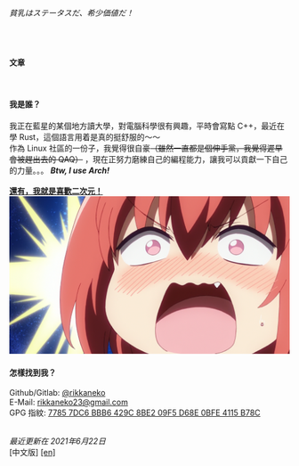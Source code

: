 ###### 貧乳はステータスだ、希少価値だ！
<br/>

#### 文章 
<br/>

#### 我是誰？
我正在藍星的某個地方讀大學，對電腦科學很有興趣，平時會寫點 C++，最近在學 Rust，這個語言用着是真的挺舒服的～～  
作為 Linux 社區的一份子，我覺得很自豪<del>（雖然一直都是個伸手黨，我覺得遲早會被趕出去的 QAQ）</del> ，現在正努力磨練自己的編程能力，讓我可以貢獻一下自己的力量。。。 
_**Btw, I use Arch!**_  
<br/>
<ins>**還有，我就是喜歡二次元！**  </ins>  
![來源：廢天使加百列](/res/dropout.png)
<br/>

#### 怎樣找到我？
Github/Gitlab: [@rikkaneko](https://github.com/rikkaneko)  
E-Mail: [rikkaneko23@gmail.com](mailto:rikkaneko23@gmail.com)  
GPG 指紋: [7785 7DC6 BBB6 429C 8BE2 09F5 D68E 0BFE 4115 B78C](https://keys.openpgp.org/vks/v1/by-fingerprint/77857DC6BBB6429C8BE209F5D68E0BFE4115B78C)  
<br/>

*最近更新在 2021年6月22日*  
&#91;中文版&#93; [&#91;en&#93;](/)

